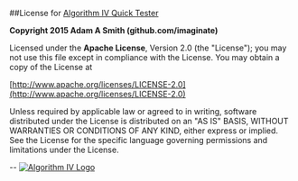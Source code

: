 ##License for [Algorithm IV Quick Tester](https://github.com/imaginate/algorithmIV-quick-tester)

**Copyright 2015 Adam A Smith (github.com/imaginate)**

Licensed under the **Apache License**, Version 2.0 (the "License");
you may not use this file except in compliance with the License.
You may obtain a copy of the License at

[http://www.apache.org/licenses/LICENSE-2.0](http://www.apache.org/licenses/LICENSE-2.0)

Unless required by applicable law or agreed to in writing, software
distributed under the License is distributed on an "AS IS" BASIS,
WITHOUT WARRANTIES OR CONDITIONS OF ANY KIND, either express or implied.
See the License for the specific language governing permissions and
limitations under the License.

--
<a href="http://www.algorithmiv.com"><img src="http://www.algorithmiv.com/images/aIV-logo.png" alt="Algorithm IV Logo" /></a>